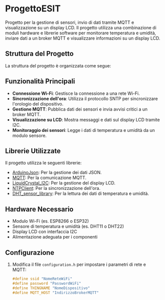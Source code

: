 # ProgettoESIT

Progetto per la gestione di sensori, invio di dati tramite MQTT e visualizzazione su un display LCD. Il progetto utilizza una combinazione di moduli hardware e librerie software per monitorare temperatura e umidità, inviare dati a un broker MQTT e visualizzare informazioni su un display LCD.

## Struttura del Progetto

La struttura del progetto è organizzata come segue:


## Funzionalità Principali

- **Connessione Wi-Fi**: Gestisce la connessione a una rete Wi-Fi.
- **Sincronizzazione dell'ora**: Utilizza il protocollo SNTP per sincronizzare l'orologio del dispositivo.
- **Gestione MQTT**: Pubblica dati dei sensori e invia avvisi critici a un broker MQTT.
- **Visualizzazione su LCD**: Mostra messaggi e dati sul display LCD tramite I2C.
- **Monitoraggio dei sensori**: Legge i dati di temperatura e umidità da un modulo sensore.

## Librerie Utilizzate

Il progetto utilizza le seguenti librerie:

- [ArduinoJson](https://arduinojson.org/): Per la gestione dei dati JSON.
- [MQTT](https://github.com/256dpi/arduino-mqtt): Per la comunicazione MQTT.
- [LiquidCrystal_I2C](https://github.com/johnrickman/LiquidCrystal_I2C): Per la gestione del display LCD.
- [NTPClient](https://github.com/arduino-libraries/NTPClient): Per la sincronizzazione dell'ora.
- [DHT_sensor_library](https://github.com/adafruit/DHT-sensor-library): Per la lettura dei dati di temperatura e umidità.

## Hardware Necessario

- Modulo Wi-Fi (es. ESP8266 o ESP32)
- Sensore di temperatura e umidità (es. DHT11 o DHT22)
- Display LCD con interfaccia I2C
- Alimentazione adeguata per i componenti

## Configurazione

1. Modifica il file `configuration.h` per impostare i parametri di rete e MQTT:
   ```cpp
   #define ssid "NomeReteWiFi"
   #define password "PasswordWiFi"
   #define THINGNAME "NomeDispositivo"
   #define MQTT_HOST "IndirizzoBrokerMQTT"